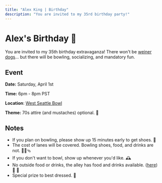 ```yaml
---
title: "Alex King | Birthday"
description: "You are invited to my 35rd birthday party!"
---
```


# Alex's Birthday 🥳

You are invited to my 35th birthday extravaganza! There won't be <a target="_blank" href="https://images.unsplash.com/photo-1520038410233-7141be7e6f97?ixlib=rb-4.0.3&ixid=MnwxMjA3fDB8MHxwaG90by1wYWdlfHx8fGVufDB8fHx8&auto=format&fit=crop&w=2074&q=80">weiner dogs</a>... but there will be bowling, socializing, and mandatory fun.

## Event

**Date:** Saturday, April 1st

**Time:** 6pm - 8pm PST

**Location**: <a target="_blank" href="https://www.google.com/maps/place/West+Seattle+Bowl/@47.5671429,-122.3705531,14z/data=!4m6!3m5!1s0x5490405015bd4bdd:0xbd1df4f3e4e5de70!8m2!3d47.5625613!4d-122.3818992!16s%2Fg%2F1hc4rlk1j">West Seattle Bowl</a>

**Theme:** 70s attire (and mustaches) optional. 🥸

## Notes

- If you plan on bowling, please show up 15 minutes early to get shoes. 🎳
- The cost of lanes will be covered. Bowling shoes, food, and drinks are not. 🙅‍♂️🩴
- If you don't want to bowl, show up whenever you'd like. 🕰️
- No outside food or drinks, the alley has food and drinks available. (<a target="_blank" href="https://wsbowl.com/pages/highstrike-pub">here</a>) 🍔 🍺
- Special prize to best dressed. 🕺
